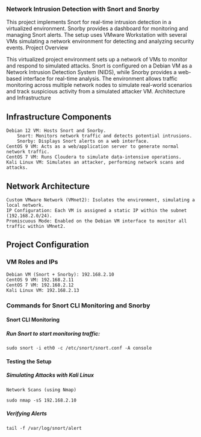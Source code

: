 ### Network Intrusion Detection with Snort and Snorby

This project implements Snort for real-time intrusion detection in a virtualized environment. Snorby provides a dashboard for monitoring and managing Snort alerts. The setup uses VMware Workstation with several VMs simulating a network environment for detecting and analyzing security events.
Project Overview

This virtualized project environment sets up a network of VMs to monitor and respond to simulated attacks. Snort is configured on a Debian VM as a Network Intrusion Detection System (NIDS), while Snorby provides a web-based interface for real-time analysis. The environment allows traffic monitoring across multiple network nodes to simulate real-world scenarios and track suspicious activity from a simulated attacker VM.
Architecture and Infrastructure
## Infrastructure Components

    Debian 12 VM: Hosts Snort and Snorby.
        Snort: Monitors network traffic and detects potential intrusions.
        Snorby: Displays Snort alerts on a web interface.
    CentOS 9 VM: Acts as a web/application server to generate normal network traffic.
    CentOS 7 VM: Runs Cloudera to simulate data-intensive operations.
    Kali Linux VM: Simulates an attacker, performing network scans and attacks.

## Network Architecture

    Custom VMware Network (VMnet2): Isolates the environment, simulating a local network.
    IP Configuration: Each VM is assigned a static IP within the subnet (192.168.2.0/24).
    Promiscuous Mode: Enabled on the Debian VM interface to monitor all traffic within VMnet2.

## Project Configuration

### VM Roles and IPs

    Debian VM (Snort + Snorby): 192.168.2.10
    CentOS 9 VM: 192.168.2.11
    CentOS 7 VM: 192.168.2.12
    Kali Linux VM: 192.168.2.13

### Commands for Snort CLI Monitoring and Snorby
#### Snort CLI Monitoring

##### Run Snort to start monitoring traffic:

```
sudo snort -i eth0 -c /etc/snort/snort.conf -A console
```

#### Testing the Setup
##### Simulating Attacks with Kali Linux

    Network Scans (using Nmap)
```
sudo nmap -sS 192.168.2.10

```
##### Verifying Alerts

```
tail -f /var/log/snort/alert

```

